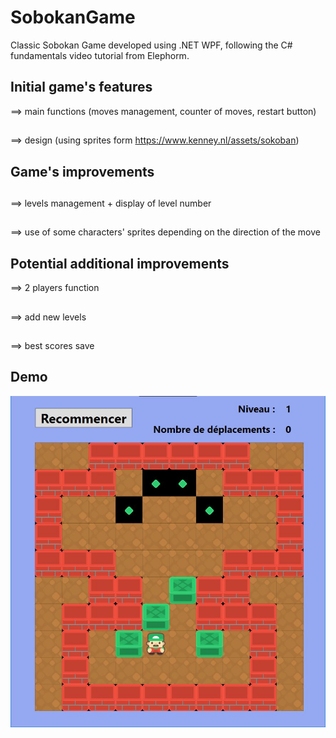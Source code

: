 # SobokanGame
Classic Sobokan Game developed using .NET WPF, following the C# fundamentals video tutorial from Elephorm.

## Initial game's features
==> main functions (moves management, counter of moves, restart button)
##
==> design (using sprites form https://www.kenney.nl/assets/sokoban)
##

## Game's improvements
##
==> levels management + display of level number
##
==> use of some characters' sprites depending on the direction of the move
##

## Potential additional improvements
==> 2 players function
##
==> add new levels
##
==> best scores save
##

## Demo

![screenshot](demo.jpg)
